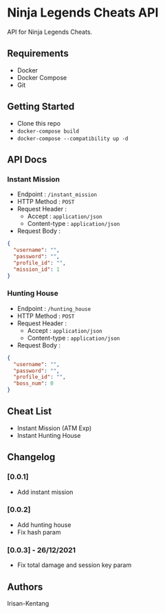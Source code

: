# Ninja Legends Cheats API

API for Ninja Legends Cheats.

## Requirements
* Docker
* Docker Compose
* Git

## Getting Started
* Clone this repo
* `docker-compose build`
* `docker-compose --compatibility up -d`

## API Docs
### Instant Mission
- Endpoint : `/instant_mission` <br>
- HTTP Method : `POST` <br>
- Request Header :
    - Accept : `application/json`
    - Content-type : `application/json`
- Request Body : 
```json
{
  "username": "",
  "password": "",
  "profile_id": "",
  "mission_id": 1
}
```
### Hunting House
- Endpoint : `/hunting_house` <br>
- HTTP Method : `POST` <br>
- Request Header :
    - Accept : `application/json`
    - Content-type : `application/json`
- Request Body : 
```json
{
  "username": "",
  "password": "",
  "profile_id": "",
  "boss_num": 0
}
```

## Cheat List
* Instant Mission (ATM Exp)
* Instant Hunting House

## Changelog
### [0.0.1]
* Add instant mission
### [0.0.2]
* Add hunting house
* Fix hash param
### [0.0.3] - 26/12/2021
* Fix total damage and session key param

## Authors
Irisan-Kentang